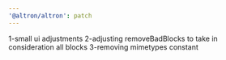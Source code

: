 ```yaml
---
'@altron/altron': patch
---
```


1-small ui adjustments
2-adjusting removeBadBlocks to take in consideration all blocks
3-removing mimetypes constant
